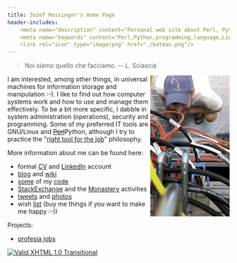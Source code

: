 ```yaml
---
title: Jozef Reisinger's Home Page
header-includes:
    <meta name="description" content="Personal web site about Perl, Python, programming, Linux operating system, system administration, operations, computer networking, IT audit and security" />
    <meta name="keywords" content="Perl,Python,programming,language,Linux,sysadmin,admin,system,administrator,operations,computer,networking,IT,security,audit,auditing" />
    <link rel="icon" type="image/png" href="./batman.png"/>
---
```


> Noi siamo quello che facciamo. -- L. Sciascia

<img style="float: right;" src="rack_top.jpg" title="Hmmm, why oh why, isn&#39;t it working ... :-)" alt="me@dc" />

I am interested, among other things, in universal machines for information
storage and manipulation :-). I like to find out how computer systems work and
how to use and manage them effectively. To be a bit more specific, I dabble in
system administration (operations), security and programming. Some of my
preferred IT tools are GNU/Linux and ~~[Perl](https://www.perl.org)~~Python,
although I try to practice the "[right tool for the
job](http://catb.org/esr/writings/unix-koans/shell-tools.html)" philosophy.

More information about me can be found here:

-   formal [CV](cv.html) and [LinkedIn](https://sk.linkedin.com/in/jozefreisinger) account
-   [blog](https://jreisinger.blogspot.com/) and [wiki](http://wiki.reisinge.net)
-   [some](https://metacpan.org/author/REISINGE) of my [code](https://github.com/jreisinger)
-   [StackExchange](https://stackexchange.com/users/1010742/jreisinger)
    and the [Monastery](http://perlmonks.org/?node_id=6364;user=reisinge)
    activities
-   [tweets](https://twitter.com/JozefReisinger) and [photos](https://www.flickr.com/photos/jozrei)
-   wish [list](https://amzn.com/w/23WE353M6O53S) (buy me things if you
    want to make me happy :-))

Projects:

-   [profesia jobs](http://jreisinger.github.io/profesia-jobs)

[![Valid XHTML 1.0
Transitional](https://www.w3.org/Icons/valid-xhtml10-blue)](https://validator.w3.org/check?uri=http://jreisinger.github.io)
